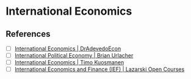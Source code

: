 # International Economics



## References
- [ ] [International Economics | DrAdevedoEcon](https://www.youtube.com/playlist?list=PLTjEimbqDkpBxcrJl6t8c_87B8zYmr4Mh)
- [ ] [International Political Economy | Brian Urlacher](https://www.youtube.com/playlist?list=PLxzz0tls2X9AnPKR9jWcXBgQLaZa6dreb)
- [ ] [International Economics | Timo Kuosmanen](https://www.youtube.com/playlist?list=PL1V6V9R5sTmmjL9QXrQjscqplB1wINhTj)
- [ ] [International Economics and Finance (IEF) | Lazarski Open Courses](https://www.youtube.com/playlist?list=PL9aqlRevPSRAjW39L-AFgVZhf9t4A6F62)